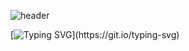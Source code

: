 



![header](https://capsule-render.vercel.app/api?type=rect&color=gradient&height=180&section=header&text=👻Bon%20Jae&fontAlignY=70&fontAlign=80&animation=fadeIn&fontSize=60)


[![Typing SVG](https://readme-typing-svg.demolab.com?font=Fira+Code&weight=500&pause=1000&center=true&random=false&width=435&lines=Hi!+My+name+is+Bon+Jae!)](https://git.io/typing-svg)
